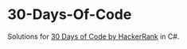 # 30-Days-Of-Code
Solutions for [30 Days of Code by HackerRank](https://www.hackerrank.com/domains/tutorials/30-days-of-code) in C#.
